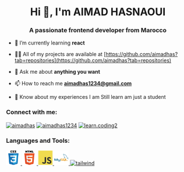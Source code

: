 <h1 align="center">Hi 👋, I'm AIMAD HASNAOUI</h1>
<h3 align="center">A passionate frontend developer from Marocco</h3>

- 🌱 I’m currently learning **react**

- 👨‍💻 All of my projects are available at [https://github.com/aimadhas?tab=repositories](https://github.com/aimadhas?tab=repositories)

- 💬 Ask me about **anything you want**

- 📫 How to reach me **aimadhas1234@gmail.com**

- 📄 Know about my experiences I am Still learn am just a student
<h3 align="left">Connect with me:</h3>
<p align="left">
<a href="https://codepen.io/aimadhas" target="blank"><img align="center" src="https://raw.githubusercontent.com/rahuldkjain/github-profile-readme-generator/master/src/images/icons/Social/codepen.svg" alt="aimadhas" height="30" width="40" /></a>
<a href="https://twitter.com/aimadhas1234" target="blank"><img align="center" src="https://raw.githubusercontent.com/rahuldkjain/github-profile-readme-generator/master/src/images/icons/Social/twitter.svg" alt="aimadhas1234" height="30" width="40" /></a>
<a href="https://instagram.com/learn.coding2" target="blank"><img align="center" src="https://raw.githubusercontent.com/rahuldkjain/github-profile-readme-generator/master/src/images/icons/Social/instagram.svg" alt="learn.coding2" height="30" width="40" /></a>
</p>

<h3 align="left">Languages and Tools:</h3>
<p align="left"> <a href="https://www.w3schools.com/css/" target="_blank" rel="noreferrer"> <img src="https://raw.githubusercontent.com/devicons/devicon/master/icons/css3/css3-original-wordmark.svg" alt="css3" width="40" height="40"/> </a> <a href="https://www.w3.org/html/" target="_blank" rel="noreferrer"> <img src="https://raw.githubusercontent.com/devicons/devicon/master/icons/html5/html5-original-wordmark.svg" alt="html5" width="40" height="40"/> </a> <a href="https://developer.mozilla.org/en-US/docs/Web/JavaScript" target="_blank" rel="noreferrer"> <img src="https://raw.githubusercontent.com/devicons/devicon/master/icons/javascript/javascript-original.svg" alt="javascript" width="40" height="40"/> </a> <a href="https://www.mysql.com/" target="_blank" rel="noreferrer"> <img src="https://raw.githubusercontent.com/devicons/devicon/master/icons/mysql/mysql-original-wordmark.svg" alt="mysql" width="40" height="40"/> </a> <a href="https://tailwindcss.com/" target="_blank" rel="noreferrer"> <img src="https://www.vectorlogo.zone/logos/tailwindcss/tailwindcss-icon.svg" alt="tailwind" width="40" height="40"/> </a> </p>
